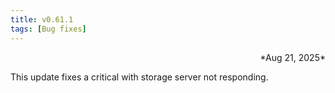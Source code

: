 ```yaml
---
title: v0.61.1
tags: [Bug fixes]
---
```

<div align="right">*Aug 21, 2025*</div>

This update fixes a critical with storage server not responding.